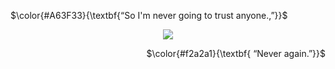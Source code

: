 <p align="left">
 $\color{#A63F33}{\textbf{“So I'm never going to trust anyone.,”}}$ <br/>
  </p>
  
<p align="center">
<img src="https://files.catbox.moe/ygkbtl.png" data-canonical-src="(https://files.catbox.moe/ygkbtl.png)"
</p>
  
  <p align="right">   
$\color{#f2a2a1}{\textbf{ “Never again.”}}$
</p>
